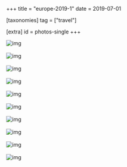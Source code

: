 +++
title = "europe-2019-1"
date = 2019-07-01

[taxonomies]
tag = ["travel"]

[extra]
id = photos-single
+++

<div class='pixels-photo is-large'>
  <img src='https://photos.toidiu.com/file/toidiu-img/IMG_20190429_142313.jpg' alt='img'>
</div>
<br/>

<div class='pixels-photo is-large'>
  <img src='https://photos.toidiu.com/file/toidiu-img/IMG_20190430_163538.jpg' alt='img'>
</div>
<br/>

<div class='pixels-photo is-large'>
  <img src='https://photos.toidiu.com/file/toidiu-img/IMG_20190430_163544.jpg' alt='img'>
</div>
<br/>

<div class='pixels-photo is-large'>
  <img src='https://photos.toidiu.com/file/toidiu-img/IMG_20190430_220046.jpg' alt='img'>
</div>
<br/>

<div class='pixels-photo is-large'>
  <img src='https://photos.toidiu.com/file/toidiu-img/IMG_20190501_120432.jpg' alt='img'>
</div>
<br/>

<div class='pixels-photo is-large'>
  <img src='https://photos.toidiu.com/file/toidiu-img/IMG_20190501_154903.jpg' alt='img'>
</div>
<br/>

<div class='pixels-photo is-large'>
  <img src='https://photos.toidiu.com/file/toidiu-img/IMG_20190501_155345.jpg' alt='img'>
</div>
<br/>

<div class='pixels-photo is-large'>
  <img src='https://photos.toidiu.com/file/toidiu-img/IMG_20190501_161214.jpg' alt='img'>
</div>
<br/>

<div class='pixels-photo is-large'>
  <img src='https://photos.toidiu.com/file/toidiu-img/IMG_20190501_175958.jpg' alt='img'>
</div>
<br/>

<div class='pixels-photo is-large'>
  <img src='https://photos.toidiu.com/file/toidiu-img/IMG_20190503_145149.jpg' alt='img'>
</div>
<br/>

